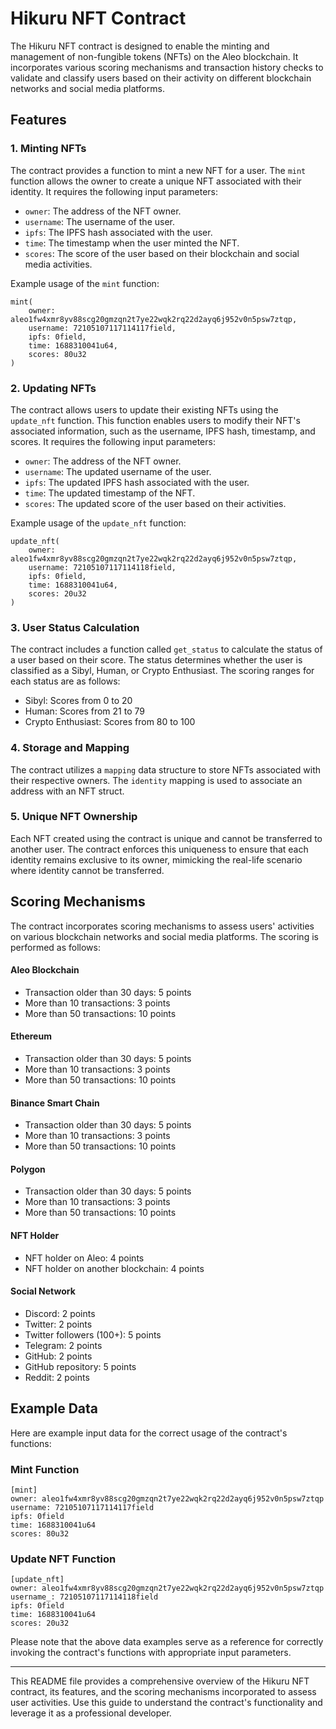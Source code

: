 # Hikuru NFT Contract

The Hikuru NFT contract is designed to enable the minting and management of non-fungible tokens (NFTs) on the Aleo blockchain. It incorporates various scoring mechanisms and transaction history checks to validate and classify users based on their activity on different blockchain networks and social media platforms.

## Features

### 1. Minting NFTs

The contract provides a function to mint a new NFT for a user. The `mint` function allows the owner to create a unique NFT associated with their identity. It requires the following input parameters:

- `owner`: The address of the NFT owner.
- `username`: The username of the user.
- `ipfs`: The IPFS hash associated with the user.
- `time`: The timestamp when the user minted the NFT.
- `scores`: The score of the user based on their blockchain and social media activities.

Example usage of the `mint` function:
```
mint(
    owner: aleo1fw4xmr8yv88scg20gmzqn2t7ye22wqk2rq22d2ayq6j952v0n5psw7ztqp,
    username: 72105107117114117field,
    ipfs: 0field,
    time: 1688310041u64,
    scores: 80u32
)
```

### 2. Updating NFTs

The contract allows users to update their existing NFTs using the `update_nft` function. This function enables users to modify their NFT's associated information, such as the username, IPFS hash, timestamp, and scores. It requires the following input parameters:

- `owner`: The address of the NFT owner.
- `username`: The updated username of the user.
- `ipfs`: The updated IPFS hash associated with the user.
- `time`: The updated timestamp of the NFT.
- `scores`: The updated score of the user based on their activities.

Example usage of the `update_nft` function:
```
update_nft(
    owner: aleo1fw4xmr8yv88scg20gmzqn2t7ye22wqk2rq22d2ayq6j952v0n5psw7ztqp,
    username: 72105107117114118field,
    ipfs: 0field,
    time: 1688310041u64,
    scores: 20u32
)
```

### 3. User Status Calculation

The contract includes a function called `get_status` to calculate the status of a user based on their score. The status determines whether the user is classified as a Sibyl, Human, or Crypto Enthusiast. The scoring ranges for each status are as follows:

- Sibyl: Scores from 0 to 20
- Human: Scores from 21 to 79
- Crypto Enthusiast: Scores from 80 to 100

### 4. Storage and Mapping

The contract utilizes a `mapping` data structure to store NFTs associated with their respective owners. The `identity` mapping is used to associate an address with an NFT struct.

### 5. Unique NFT Ownership

Each NFT created using the contract is unique and cannot be transferred to another user. The contract enforces this uniqueness to ensure that each identity remains exclusive to its owner, mimicking the real-life scenario where identity cannot be transferred.

## Scoring Mechanisms

The contract incorporates scoring mechanisms to assess users' activities on various blockchain networks and social media platforms. The scoring is performed as follows:

#### Aleo Blockchain
- Transaction older than 30 days: 5 points
- More than 10 transactions: 3 points
- More than 50 transactions: 10 points

#### Ethereum
- Transaction older than 30 days: 5 points
- More than 10 transactions: 3 points
- More than 50 transactions: 10 points

#### Binance Smart Chain
- Transaction older than 30 days: 5 points
- More than 10 transactions: 3 points
- More than 50 transactions: 10 points

#### Polygon
- Transaction older than 30 days: 5 points
- More than 10 transactions: 3 points
- More than 50 transactions: 10 points

#### NFT Holder
- NFT holder on Aleo: 4 points
- NFT holder on another blockchain: 4 points

#### Social Network
- Discord: 2 points
- Twitter: 2 points
- Twitter followers (100+): 5 points
- Telegram: 2 points
- GitHub: 2 points
- GitHub repository: 5 points
- Reddit: 2 points

## Example Data

Here are example input data for the correct usage of the contract's functions:

### Mint Function
```
[mint]
owner: aleo1fw4xmr8yv88scg20gmzqn2t7ye22wqk2rq22d2ayq6j952v0n5psw7ztqp
username: 72105107117114117field
ipfs: 0field
time: 1688310041u64
scores: 80u32
```

### Update NFT Function
```
[update_nft]
owner: aleo1fw4xmr8yv88scg20gmzqn2t7ye22wqk2rq22d2ayq6j952v0n5psw7ztqp
username_: 72105107117114118field
ipfs: 0field
time: 1688310041u64
scores: 20u32
```

Please note that the above data examples serve as a reference for correctly invoking the contract's functions with appropriate input parameters.

---

This README file provides a comprehensive overview of the Hikuru NFT contract, its features, and the scoring mechanisms incorporated to assess user activities. Use this guide to understand the contract's functionality and leverage it as a professional developer.